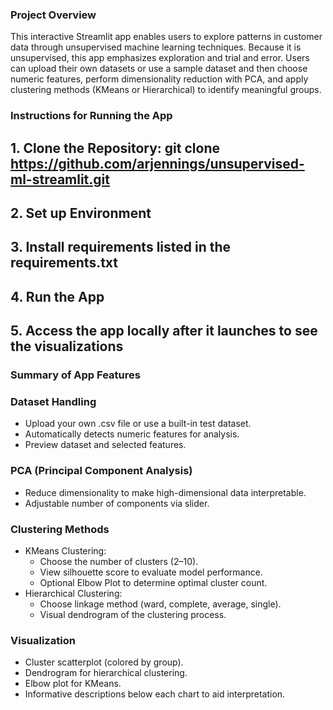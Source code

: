 ### Project Overview ###

This interactive Streamlit app enables users to explore patterns in customer data through unsupervised machine learning techniques. Because it is unsupervised, this app emphasizes exploration and trial and error. Users can upload their own datasets or use a sample dataset and then choose numeric features, perform dimensionality reduction with PCA, and apply clustering methods (KMeans or Hierarchical) to identify meaningful groups.

### Instructions for Running the App ###
## 1. Clone the Repository: git clone https://github.com/arjennings/unsupervised-ml-streamlit.git
## 2. Set up Environment
## 3. Install requirements listed in the requirements.txt
## 4. Run the App
## 5. Access the app locally after it launches to see the visualizations


### Summary of App Features

### Dataset Handling
- Upload your own .csv file or use a built-in test dataset.
- Automatically detects numeric features for analysis.
- Preview dataset and selected features.

### PCA (Principal Component Analysis)
- Reduce dimensionality to make high-dimensional data interpretable.
- Adjustable number of components via slider.

### Clustering Methods
- KMeans Clustering:
  - Choose the number of clusters (2–10).
  - View silhouette score to evaluate model performance.
  - Optional Elbow Plot to determine optimal cluster count.
- Hierarchical Clustering:
  - Choose linkage method (ward, complete, average, single).
  - Visual dendrogram of the clustering process.

### Visualization
- Cluster scatterplot (colored by group).
- Dendrogram for hierarchical clustering.
- Elbow plot for KMeans.
- Informative descriptions below each chart to aid interpretation.



